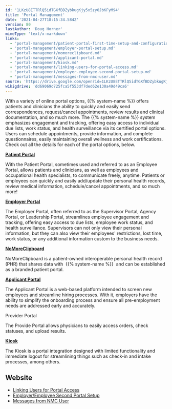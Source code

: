 ```yaml
---
id: '1LKzU8ETTRlQ5idTGXfBDZybkugKjy5x5zy0JbKFyM94'
title: 'Portal Management'
date: '2021-04-27T18:15:34.584Z'
version: 80
lastAuthor: 'Doug Horner'
mimeType: 'text/x-markdown'
links:
  - 'portal-management/patient-portal-first-time-setup-and-configuration.md'
  - 'portal-management/employer-portal-setup.md'
  - 'portal-management/nomoreclipboard.md'
  - 'portal-management/applicant-portal.md'
  - 'portal-management/kiosk.md'
  - 'portal-management/linking-users-for-portal-access.md'
  - 'portal-management/employer-employee-second-portal-setup.md'
  - 'portal-management/messages-from-nmc-user.md'
source: 'https://drive.google.com/open?id=1LKzU8ETTRlQ5idTGXfBDZybkugKjy5x5zy0JbKFyM94'
wikigdrive: 'dd69069d725fca5f553df7ded62e130a49d49ca6'
---
```

With a variety of online portal options, {{% system-name %}} offers patients and clinicians the ability to quickly and easily send correspondences, request/cancel appointments, review results and clinical documentation, and so much more. The {{% system-name %}} system emphasizes engagement and tracking, offering easy access to individual due lists, work status, and health surveillance via its certified portal options. Users can schedule appointments, provide information, and complete questionnaires, easily maintaining overall wellness and work certifications. Check out all the details for each of the portal options, below.

[**Patient Portal**](portal-management/patient-portal-first-time-setup-and-configuration.md)

With the Patient Portal, sometimes used and referred to as an Employee Portal, allows patients and clinicians, as well as employees and occupational health specialists, to communicate freely, anytime. Patients or employees can quickly and easily add/update their personal health records, review medical information, schedule/cancel appointments, and so much more!

[**Employer Portal**](portal-management/employer-portal-setup.md)

The Employer Portal, often referred to as the Supervisor Portal, Agency Portal, or Leadership Portal, streamlines employee engagement and tracking, offering easy access to due lists, employee work status, and health surveillance. Supervisors can not only view their personal information, but they can also view their employees' restrictions, lost time, work status, or any additional information custom to the business needs.

[**NoMoreClipboard**](portal-management/nomoreclipboard.md)

NoMoreClipboard is a patient-owned interoperable personal health record (PHR) that shares data with  {{% system-name %}}  and can be established as a branded patient portal.

[**Applicant Portal**](portal-management/applicant-portal.md)

The Applicant Portal is a web-based platform intended to screen new employees and streamline hiring processes. With it, employers have the ability to simplify the onboarding process and ensure all pre-employment needs are addressed early and accurately.

Provider Portal

The Provide Portal allows physicians to easily access orders, check statuses, and upload results.

[**Kiosk**](portal-management/kiosk.md)

The Kiosk is a portal integration designed with limited functionality and immediate logout for streamlining things such as check-in and intake processes, among others.

## Website

* [Linking Users for Portal Access](portal-management/linking-users-for-portal-access.md)
* [Employer/Employee Second Portal Setup](portal-management/employer-employee-second-portal-setup.md)
* [Messages from NMC User](portal-management/messages-from-nmc-user.md)
